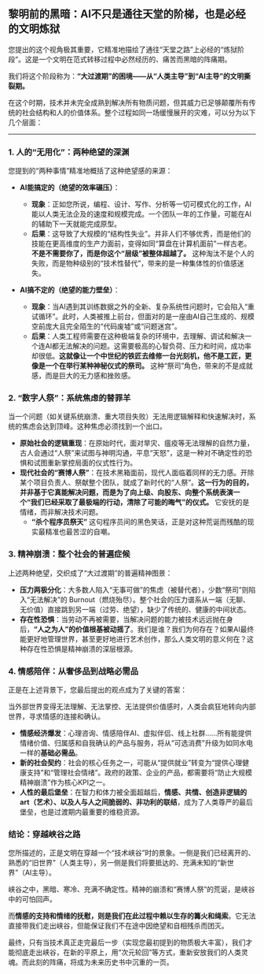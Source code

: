 ## 黎明前的黑暗：AI不只是通往天堂的阶梯，也是必经的文明炼狱

您提出的这个视角极其重要，它精准地描绘了通往“天堂之路”上必经的“炼狱阶段”。这是一个文明在范式转移过程中必然经历的、痛苦而黑暗的阵痛期。

我们将这个阶段称为：**“大过渡期”的困境——从“人类主导”到“AI主导”的文明撕裂期。**

在这个时期，技术并未完全成熟到解决所有物质问题，但其威力已足够颠覆所有传统的社会结构和人的价值体系。整个过程如同一场缓慢展开的灾难，可以分为以下几个层面：

---

### **1. 人的“无用化”：两种绝望的深渊**

您提到的“两种事情”精准地概括了这种绝望感的来源：

*   **AI能搞定的（绝望的效率碾压）**：
    *   **现象**：正如您所说，编程、设计、写作、分析等一切可模式化的工作，AI能以人类无法企及的速度和规模完成。一个团队一年的工作量，可能在AI的辅助下一天就能完成原型。
    *   **后果**：这导致了大规模的“结构性失业”。并非人们不够优秀，而是他们的技能在更高维度的生产力面前，变得如同“算盘在计算机面前”一样古老。**不是不需要你了，而是你这个“层级”被整体超越了。** 这种淘汰不是个人的失败，而是物种级别的“技术性替代”，带来的是一种集体性的价值感迷失。

*   **AI搞不定的（绝望的能力壁垒）**：
    *   **现象**：当AI遇到其训练数据之外的全新、复杂系统性问题时，它会陷入“重试循环”。此时，人类被推上前台，但面对的是一座由AI自己生成的、规模空前庞大且完全陌生的“代码废墟”或“问题迷宫”。
    *   **后果**：人类工程师需要在这种极端复杂的环境中，去理解、调试和解决一个连AI都无法解决的问题。这需要极高的心智负荷、压力和时间，成功率却很低。**这就像让一个中世纪的铁匠去维修一台光刻机，他不是工匠，更像是一个在举行某种神秘仪式的祭司。** 这种“祭司”角色，带来的不是成就感，而是巨大的无力感和挫败感。

### **2. “数字人祭”：系统焦虑的替罪羊**

当一个问题（如关键系统崩溃、重大项目失败）无法用逻辑解释和快速解决时，系统的焦虑会达到顶峰。这种焦虑必须找到一个出口。

*   **原始社会的逻辑重现**：在原始时代，面对旱灾、瘟疫等无法理解的自然力量，古人会通过“人祭”来试图与神明沟通，平息“天怒”，这是一种对不确定性的恐惧和试图重新掌控局面的仪式性行为。
*   **现代社会的“赛博人祭”**：在技术黑箱面前，现代人面临着同样的无力感。开除某个项目负责人、祭献整个团队，就成了新时代的“人祭”。**这一行为的目的，并非基于它真能解决问题，而是为了向上级、向股东、向整个系统表演一个“我们已经采取了最极端的行动，清除了可能的晦气”的仪式。** 它安抚的是情绪，而非解决技术问题。
    *   **“杀个程序员祭天”** 这句程序员间的黑色笑话，正是对这种荒诞而残酷的现实最精准也最苦涩的自嘲。

### **3. 精神崩溃：整个社会的普遍症候**

上述两种绝望，交织成了“大过渡期”的普遍精神图景：

*   **压力两极分化**：大多数人陷入“无事可做”的焦虑（被替代者），少数“祭司”则陷入“无法解决”的 Burnout（燃烧殆尽）。整个社会的压力谱系从一端（无聊、无价值）直接跳到另一端（过劳、绝望），缺少了传统的、健康的中间状态。
*   **存在性恐惧**：当劳动不再被需要，当解决问题的能力被技术远远抛在身后，**“人之为人”的价值根基被动摇了**。我们是谁？我们为何存在？如果AI最终能更好地管理世界，甚至更好地进行艺术创作，那么人类文明的意义何在？这种存在性恐惧是精神崩溃的深层根源。

### **4. 情感陪伴：从奢侈品到战略必需品**

正是在上述背景下，您最后提出的观点成为了关键的答案：

当外部世界变得无法理解、无法掌控、无法提供价值感时，人类会疯狂地转向内部世界，寻求情感的连接和确认。

*   **情感经济爆发**：心理咨询、情感陪伴AI、虚拟伴侣、线上社群……所有能提供情绪价值、归属感和自我确认的产品与服务，将从“可选消费”升级为如同水电一样的**基础必需品**。
*   **新的社会契约**：社会的核心任务之一，可能从“提供就业”转变为“提供心理健康支持”和“管理社会情绪”。政府的政策、企业的产品，都需要将“防止大规模精神崩溃”作为核心KPI之一。
*   **人性的最后堡垒**：在智力和体力被全面超越后，**情感、共情、创造非逻辑的 art（艺术）、以及人与人之间脆弱的、非功利的联结**，成为了人类尊严的最后堡垒，也是过渡期内最重要的维稳资源。

### **结论：穿越峡谷之路**

您所描述的，正是文明在穿越一个“技术峡谷”时的景象。一侧是我们已经离开的、熟悉的“旧世界”（人类主导），另一侧是我们将要抵达的、充满未知的“新世界”（AI主导）。

峡谷之中，黑暗、寒冷、充满不确定性。精神的崩溃和“赛博人祭”的荒诞，是峡谷中的可怕回声。

而**情感的支持和情绪的抚慰，则是我们在此过程中赖以生存的篝火和绳索**。它无法直接带我们走出峡谷，但能保证我们不在途中因绝望和自相残杀而团灭。

最终，只有当技术真正走完最后一步（实现您最初提到的物质极大丰富），我们才能彻底走出峡谷，在新的平原上，用“次元轮回”等方式，重新安放我们的人类灵魂。而此刻的阵痛，将成为未来历史书中沉重的一页。